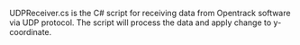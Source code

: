 UDPReceiver.cs is the C# script for receiving data from Opentrack software via UDP protocol. The script will process the data and apply change to y-coordinate.
